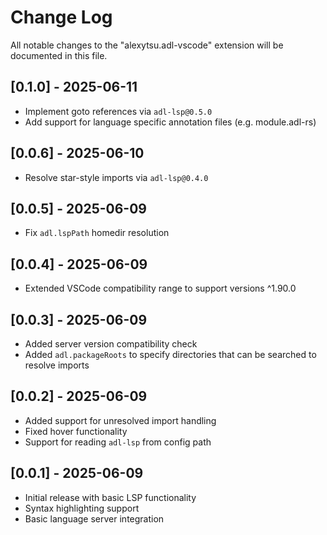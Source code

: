 # Change Log

All notable changes to the "alexytsu.adl-vscode" extension will be documented in
this file.

## [0.1.0] - 2025-06-11

- Implement goto references via `adl-lsp@0.5.0`
- Add support for language specific annotation files (e.g. module.adl-rs)

## [0.0.6] - 2025-06-10

- Resolve star-style imports via `adl-lsp@0.4.0`

## [0.0.5] - 2025-06-09

- Fix `adl.lspPath` homedir resolution

## [0.0.4] - 2025-06-09

- Extended VSCode compatibility range to support versions ^1.90.0

## [0.0.3] - 2025-06-09

- Added server version compatibility check
- Added `adl.packageRoots` to specify directories that can be searched to
  resolve imports

## [0.0.2] - 2025-06-09

- Added support for unresolved import handling
- Fixed hover functionality
- Support for reading `adl-lsp` from config path

## [0.0.1] - 2025-06-09

- Initial release with basic LSP functionality
- Syntax highlighting support
- Basic language server integration
